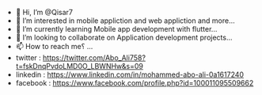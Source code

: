 - 👋 Hi, I’m @Qisar7
- 👀 I’m interested in mobile appliction and web appliction and more...
- 🌱 I’m currently learning Mobile app development with flutter...
- 💞️ I’m looking to collaborate on Application development projects...
- 📫 How to reach me؟ ...
- twitter  : https://twitter.com/Abo_Ali758?t=fskDnqPvdoLMD0O_LBWNHw&s=09
- linkedin : https://www.linkedin.com/in/mohammed-abo-ali-0a1617240
- facebook : https://www.facebook.com/profile.php?id=100011095509662


<!---
Qisar7/Qisar7 is a ✨ special ✨ repository because its `README.md` (this file) appears on your GitHub profile.
You can click the Preview link to take a look at your changes.
--->
